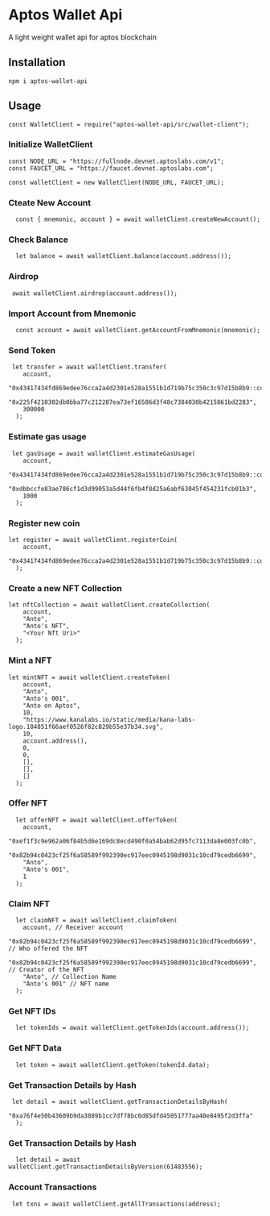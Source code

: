# Aptos Wallet Api
A light weight wallet api for aptos blockchain

## Installation
```
npm i aptos-wallet-api
```
## Usage
```
const WalletClient = require("aptos-wallet-api/src/wallet-client");
```

### Initialize WalletClient

```
const NODE_URL = "https://fullnode.devnet.aptoslabs.com/v1";
const FAUCET_URL = "https://faucet.devnet.aptoslabs.com";

const walletClient = new WalletClient(NODE_URL, FAUCET_URL);
```

### Cteate New Account

```
  const { mnemonic, account } = await walletClient.createNewAccount();
```

### Check Balance

```
  let balance = await walletClient.balance(account.address());
```

### Airdrop

```
 await walletClient.airdrop(account.address());
```

### Import Account from Mnemonic

```
  const account = await walletClient.getAccountFromMnemonic(mnemonic);
```

### Send Token

```
 let transfer = await walletClient.transfer(
    account,
    "0x43417434fd869edee76cca2a4d2301e528a1551b1d719b75c350c3c97d15b8b9::coins::BTC",
    "0x225f4210302db0bba77c212287ea73ef16586d3f48c7384030b4215861bd2283",
    300000
  );
```

### Estimate gas usage

```
 let gasUsage = await walletClient.estimateGasUsage(
    account,
    "0x43417434fd869edee76cca2a4d2301e528a1551b1d719b75c350c3c97d15b8b9::coins::BTC",
    "0xdbbccfe83ae786cf1d3d99053a5d44f6fb4f8d25a6abf63045f454231fcb01b3",
    1000
  );
```

### Register new coin

```
let register = await walletClient.registerCoin(
    account,
    "0x43417434fd869edee76cca2a4d2301e528a1551b1d719b75c350c3c97d15b8b9::coins::BTC"
  );
```

### Create a new NFT Collection

```
let nftCollection = await walletClient.createCollection(
    account,
    "Anto",
    "Anto's NFT",
    "<Your Nft Uri>"
  );
```

### Mint a NFT

```
let mintNFT = await walletClient.createToken(
    account,
    "Anto",
    "Anto's 001",
    "Anto on Aptos",
    10,
    "https://www.kanalabs.io/static/media/kana-labs-logo.184851f66aef0526f82c829b55e37b34.svg",
    10,
    account.address(),
    0,
    0,
    [],
    [],
    []
  );
```

### Offer NFT

```
  let offerNFT = await walletClient.offerToken(
    account,
    "0xef1f3c9e962a06f84b5d6e169dc8ecd490f0a54bab62d95fc7113da8e003fc0b",
    "0x82b94c0423cf25f6a58589f992390ec917eec0945198d9031c10cd79cedb6699",
    "Anto",
    "Anto's 001",
    1
  );
```

### Claim NFT

```
  let claimNFT = await walletClient.claimToken(
    account, // Receiver account
    "0x82b94c0423cf25f6a58589f992390ec917eec0945198d9031c10cd79cedb6699", // Who offered the NFT
    "0x82b94c0423cf25f6a58589f992390ec917eec0945198d9031c10cd79cedb6699", // Creator of the NFT
    "Anto", // Collection Name
    "Anto's 001" // NFT name
  );
```

### Get NFT IDs

```
  let tokenIds = await walletClient.getTokenIds(account.address());
```

### Get NFT Data

```
  let token = await walletClient.getToken(tokenId.data);
```

### Get Transaction Details by Hash

```
 let detail = await walletClient.getTransactionDetailsByHash(
    "0xa76f4e50b43609b9da3089b1cc7df78bc6d85dfd45051777aa40e8495f2d3ffa"
  );
```

### Get Transaction Details by Hash

```
  let detail = await walletClient.getTransactionDetailsByVersion(61483556);
```

### Account Transactions

```
 let txns = await walletClient.getAllTransactions(address);
```
